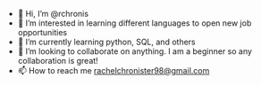 - 👋 Hi, I’m @rchronis
- 👀 I’m interested in learning different languages to open new job opportunities
- 🌱 I’m currently learning python, SQL, and others
- 💞️ I’m looking to collaborate on anything. I am a beginner so any collaboration is great!
- 📫 How to reach me rachelchronister98@gmail.com

<!---
rchronis/rchronis is a ✨ special ✨ repository because its `README.md` (this file) appears on your GitHub profile.
You can click the Preview link to take a look at your changes.
--->
